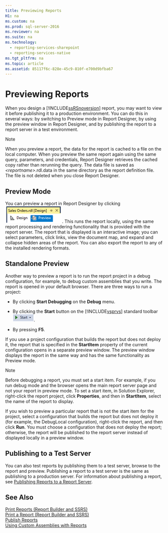 ```yaml
---
title: Previewing Reports
H1: na
ms.custom: na
ms.prod: sql-server-2016
ms.reviewer: na
ms.suite: na
ms.technology: 
  - reporting-services-sharepoint
  - reporting-services-native
ms.tgt_pltfrm: na
ms.topic: article
ms.assetid: 85117f6c-828e-45c9-810f-e700d9bfba67
---
```

# Previewing Reports
  When you design a     [!INCLUDE[ssRSnoversion](../../Token/Other/ssRSnoversion_md.md)] report, you may want to view it before publishing it to a production environment. You can do this in several ways: by switching to Preview mode in Report Designer, by using the preview window in Report Designer, and by publishing the report to a report server in a test environment.  
  
> [!NOTE]  
>  When you preview a report, the data for the report is cached to a file on the local computer. When you preview the same report again using the same query, parameters, and credentials, Report Designer retrieves the cached copy rather than rerunning the query. The data file is saved as *\<reportname\>*.rdl.data in the same directory as the report definition file. The file is not deleted when you close Report Designer.  
  
## Preview Mode  
 You can preview a report in Report Designer by clicking ![ssrs_ssdt_preview](../../Images/Image/ImageNotContaina/ssrs_ssdt_preview.png "ssrs_ssdt_preview"). This runs the report locally, using the same report processing and rendering functionality that is provided with the report server. The report that is displayed is an interactive image; you can select parameters, click links, view the document map, and expand and collapse hidden areas of the report. You can also export the report to any of the installed rendering formats.  
  
## Standalone Preview  
 Another way to preview a report is to run the report project in a debug configuration, for example, to debug custom assemblies that you write. The report is opened in your default browser. There are three ways to run a project:  
  
-   By clicking **Start Debugging** on the **Debug** menu.  
  
-   By clicking the **Start** button on the [!INCLUDE[vsprvs](../../Token/Other/vsprvs_md.md)] standard toolbar ![ssrs_ssdt_startdebug](../../Images/Image/ImageNotContaina/ssrs_ssdt_startdebug.png "ssrs_ssdt_startdebug").  
  
-   By pressing **F5**.  
  
 If you use a project configuration that builds the report but does not deploy it, the report that is specified in the **StartItem** property of the current configuration opens in a separate preview window. The preview window displays the report in the same way and has the same functionality as Preview mode.  
  
> [!NOTE]  
>  Before debugging a report, you must set a start item. For example, if you run debug mode and the browser opens the main report server page and not your report in preview mode. To set a start item, in Solution Explorer, right\-click the report project, click **Properties**, and then in **StartItem**, select the name of the report to display.  
  
 If you wish to preview a particular report that is not the start item for the project, select a configuration that builds the report but does not deploy it \(for example, the DebugLocal configuration\), right\-click the report, and then click **Run**. You must choose a configuration that does not deploy the report; otherwise, the report will be published to the report server instead of displayed locally in a preview window.  
  
## Publishing to a Test Server  
 You can also test reports by publishing them to a test server, browse to the report  and preview. Publishing a report to a test server is the same as publishing to a production server. For information about publishing a report, see [Publishing Reports to a Report Server](../../Topics/TopicNameContainA/Publishing-Reports-to-a-Report-Server.md).  
  
## See Also  
 [Print Reports &#40;Report Builder and SSRS&#41;](../../Topics/TopicNameNotContainA/Print-Reports--Report-Builder-and-SSRS-.md)   
 [Print a Report &#40;Report Builder and SSRS&#41;](../../Topics/TopicNameContainA/Print-a-Report--Report-Builder-and-SSRS-.md)   
 [Publish Reports](../../Topics/TopicNameNotContainA/Publish-Reports.md)   
 [Using Custom Assemblies with Reports](../Topic/Using%20Custom%20Assemblies%20with%20Reports.md)  
  
  